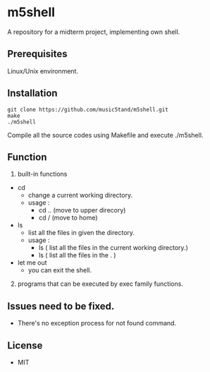 # m5shell
A repository for a midterm project, implementing own shell.

## Prerequisites
Linux/Unix environment.

## Installation
    git clone https://github.com/music5tand/m5shell.git
    make
    ./m5shell
Compile all the source codes using Makefile and execute ./m5shell.

## Function
1. built-in functions
  - cd
    - change a current working directory.
    - usage :
        - cd .. (move to upper direcory)
        - cd / (move to home)
  - ls
    - list all the files in given the directory.
    - usage :
        - ls ( list all the files in the current working directory.)
        - ls <directory name> ( list all the files in the <directory name>. )
  - let me out
    - you can exit the shell.
2. programs that can be executed by exec family functions.

## Issues need to be fixed.
- There's no exception process for not found command.

## License
- MIT
